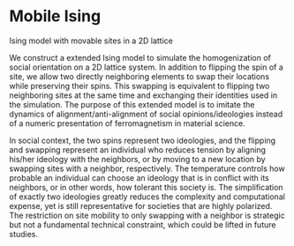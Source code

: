 # Mobile Ising
Ising model with movable sites in a 2D lattice

We construct a extended Ising model to simulate the homogenization of social orientation on a 2D lattice system. In addition to flipping the spin of a site, we allow two directly neighboring elements to swap their locations while preserving their spins. This swapping is equivalent to flipping two neighboring sites at the same time and exchanging their identities used in the simulation. The purpose of this extended model is to imitate the dynamics of alignment/anti-alignment of social opinions/ideologies instead of a numeric presentation of ferromagnetism in material science.

In social context, the two spins represent two ideologies, and the flipping and swapping represent an individual who reduces tension by aligning his/her ideology with the neighbors, or by moving to a new location by swapping sites with a neighbor, respectively. The temperature controls how probable an individual can choose an ideology that is in conflict with its neighbors, or in other words, how tolerant this society is. The simplification of exactly two ideologies greatly reduces the complexity and computational expense, yet is still representative for societies that are highly polarized. The restriction on site mobility to only swapping with a neighbor is strategic but not a fundamental technical constraint, which could be lifted in future studies.
